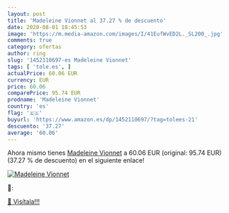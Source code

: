 ```yaml
---
layout: post
title: 'Madeleine Vionnet al 37.27 % de descuento'
date: 2020-08-01 18:45:53
image: 'https://m.media-amazon.com/images/I/41EufWvED2L._SL200_.jpg'
comments: true
category: ofertas
author: ring
slug: '1452110697-es Madeleine Vionnet'
tags: [ 'tole.es', ]
actualPrice: 60.06 EUR
currency: EUR
price: 60.06
comparePrice: 95.74 EUR
prodname: 'Madeleine Vionnet'
country: 'es'
flag: '🇪🇸'
buyurl: 'https://www.amazon.es/dp/1452110697/?tag=tolees-21'
descuento: '37.27'
average: '60.06'
---
```


Ahora mismo tienes [Madeleine Vionnet](https://www.amazon.es/dp/1452110697/?tag=tolees-21) a 60.06 EUR (original: 95.74 EUR) (37.27 %  de descuento) en el siguiente enlace!

[![Madeleine Vionnet](https://m.media-amazon.com/images/I/41EufWvED2L._SL200_.jpg)](https://www.amazon.es/dp/1452110697/?tag=tolees-21)

🔎:


[🛒 Visítala!!!](https://www.amazon.es/dp/1452110697/?tag=tolees-21)
